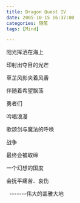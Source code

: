 ```yaml
---
title: Dragon Quest IV
date: 2005-10-15 16:37:00
categories: 随笔
tags: [Mind]

---
```

阳光挥洒在海上

印射出夺目的光芒

草芷风影夹着风香

伴随着希望飘荡 

勇者们 

吟唱浪漫

歌颂剑与魔法的呼唤

战争

最终会被取缔

一个幻想的国度

会抚平痛苦、哀伤

  -------伟大的盖雅大地